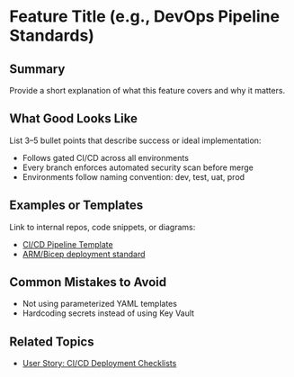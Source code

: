 # Feature Title (e.g., DevOps Pipeline Standards)

## Summary
Provide a short explanation of what this feature covers and why it matters.

## What Good Looks Like
List 3–5 bullet points that describe success or ideal implementation:
- Follows gated CI/CD across all environments
- Every branch enforces automated security scan before merge
- Environments follow naming convention: dev, test, uat, prod

## Examples or Templates
Link to internal repos, code snippets, or diagrams:
- [CI/CD Pipeline Template](link)
- [ARM/Bicep deployment standard](link)

## Common Mistakes to Avoid
- Not using parameterized YAML templates
- Hardcoding secrets instead of using Key Vault

## Related Topics
- [User Story: CI/CD Deployment Checklists](link)
